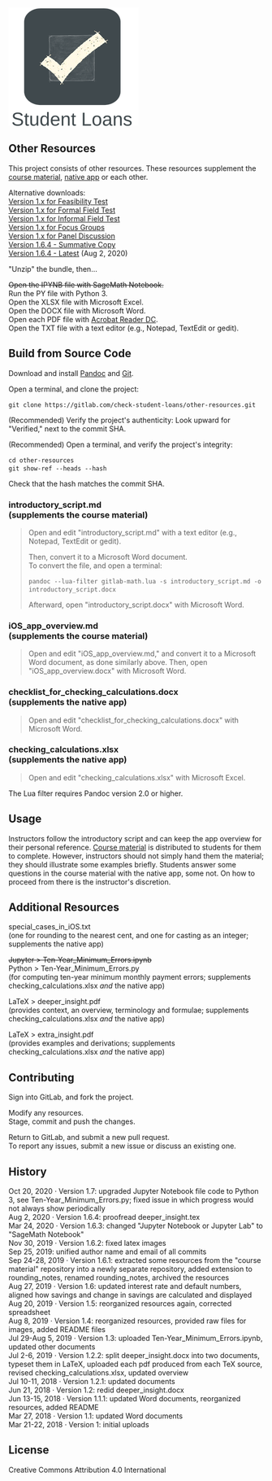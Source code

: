 ![Alt](./app_icon_and_logo.png "Check Student Loans")

## Other Resources

This project consists of other resources. These resources supplement the [course material](https://gitlab.com/check-student-loans/course-material "Click here to access the course material repository."), [native app](https://gitlab.com/check-student-loans/ios "Click here to access the native app's repository.") or each other.

Alternative downloads: \
[Version 1.x for Feasibility Test](https://gitlab.com/check-student-loans/other-resources/-/blob/c8176d3fb07077e0b01de93a998967c0036d153e/Archives/feasibility_test.zip "Click here to access the download link.") \
[Version 1.x for Formal Field Test](https://gitlab.com/check-student-loans/other-resources/-/blob/66f4a864b77457d62247b1f405cdc07aaf4bd29a/Archives/formal_field_test.zip "Click here to access the download link.") \
[Version 1.x for Informal Field Test](https://gitlab.com/check-student-loans/other-resources/-/blob/66f4a864b77457d62247b1f405cdc07aaf4bd29a/Archives/informal_field_test.zip "Click here to access the download link.") \
[Version 1.x for Focus Groups](https://gitlab.com/check-student-loans/other-resources/-/blob/66f4a864b77457d62247b1f405cdc07aaf4bd29a/Archives/focus_groups.zip "Click here to access the download link.") \
[Version 1.x for Panel Discussion](https://gitlab.com/check-student-loans/other-resources/-/blob/66f4a864b77457d62247b1f405cdc07aaf4bd29a/Archives/panel_discussion.zip "Click here to access the download link.") \
[Version 1.6.4 - Summative Copy](https://gitlab.com/check-student-loans/other-resources/-/blob/017832daf00664e02e112591884c016ac25c2379/Archives/summative.zip "Click here to access the download link.") \
[Version 1.6.4 - Latest](https://gitlab.com/check-student-loans/other-resources/-/blob/017832daf00664e02e112591884c016ac25c2379/Archives/latest.zip "Click here to access the download link.") (Aug 2, 2020)

"Unzip" the bundle, then...

~~Open the IPYNB file with SageMath Notebook.~~ \
Run the PY file with Python 3. \
Open the XLSX file with Microsoft Excel. \
Open the DOCX file with Microsoft Word. \
Open each PDF file with [Acrobat Reader DC](https://acrobat.adobe.com/us/en/acrobat/pdf-reader.html "Click here to access the download link."). \
Open the TXT file with a text editor (e.g., Notepad, TextEdit or gedit).

## Build from Source Code

Download and install [Pandoc](https://pandoc.org/ "Click here for more information.") and [Git](https://git-scm.com/downloads "Click here to access the download link.").

Open a terminal, and clone the project:
```
git clone https://gitlab.com/check-student-loans/other-resources.git
```

(Recommended) Verify the project's authenticity: Look upward for "Verified," next to the commit SHA.

(Recommended) Open a terminal, and verify the project's integrity:
```
cd other-resources
git show-ref --heads --hash
```
Check that the hash matches the commit SHA.

### introductory_script.md<br />(supplements the course material)

>Open and edit "introductory_script.md" with a text editor (e.g., Notepad, TextEdit or gedit).
>
>Then, convert it to a Microsoft Word document. \
>To convert the file, and open a terminal:
>```
>pandoc --lua-filter gitlab-math.lua -s introductory_script.md -o introductory_script.docx
>```
>Afterward, open "introductory_script.docx" with Microsoft Word.

### iOS_app_overview.md<br />(supplements the course material)

>Open and edit "iOS_app_overview.md," and convert it to a Microsoft Word document, as done similarly above. Then, open "iOS_app_overview.docx" with Microsoft Word.

### checklist_for_checking_calculations.docx<br />(supplements the native app)

>Open and edit "checklist_for_checking_calculations.docx" with Microsoft Word.

### checking_calculations.xlsx<br />(supplements the native app)

>Open and edit "checking_calculations.xlsx" with Microsoft Excel.

The Lua filter requires Pandoc version 2.0 or higher.

## Usage

Instructors follow the introductory script and can keep the app overview for their personal reference.
[Course material](https://gitlab.com/check-student-loans/course-material "Click here to access the course material repository.") is distributed to students for them to complete.
However, instructors should not simply hand them the material; they should illustrate some examples briefly.
Students answer some questions in the course material with the native app, some not.
On how to proceed from there is the instructor's discretion.

<!-- ### Alternative Build Method for Markdown

Install Pandoc *and* [R](https://www.r-project.org "Click here for more information."); open a terminal; then, use R to render the file as a Microsoft Word document: (R utilizes Pandoc in the background)
```
R
> install.packages("rmarkdown")
> library(rmarkdown)
> render("introductory_script.md") # example
``` 
The benefit to rendering markdown with R is that one can embed executable R [code chunks](https://rmarkdown.rstudio.com/lesson-3.html "Click here for more information."). Embed a chunk; change the file's extension to .Rmd; then, re-render the file. -->

## Additional Resources

special_cases_in_iOS.txt \
(one for rounding to the nearest cent, and one for casting as an integer; supplements the native app)

~~Jupyter > Ten-Year_Minimum_Errors.ipynb~~ \
Python >
Ten-Year_Minimum_Errors.py \
(for computing ten-year minimum monthly payment errors; supplements checking_calculations.xlsx *and* the native app)

LaTeX > deeper_insight.pdf \
(provides context, an overview, terminology and formulae; supplements checking_calculations.xlsx *and* the native app)

LaTeX > extra_insight.pdf \
(provides examples and derivations; supplements checking_calculations.xlsx *and* the native app)

<!--deeper_insight.tex (source code)
    extra_insight.tex (source code)
    images/ (images for deeper_insight.pdf)
    images/svg/ (source of images for deeper_insight.pdf)-->

## Contributing

Sign into GitLab, and fork the project.

Modify any resources. \
Stage, commit and push the changes.

Return to GitLab, and submit a new pull request. \
To report any issues, submit a new issue or discuss an existing one.

## History

Oct 20, 2020 &middot; Version 1.7: upgraded Jupyter Notebook file code to Python 3, see Ten-Year_Minimum_Errors.py; fixed issue in which progress would not always show periodically \
Aug 2, 2020 &middot; Version 1.6.4: proofread deeper_insight.tex \
Mar 24, 2020 &middot; Version 1.6.3: changed "Jupyter Notebook or Jupyter Lab" to "SageMath Notebook" \
Nov 30, 2019 &middot; Version 1.6.2: fixed latex images \
Sep 25, 2019: unified author name and email of all commits \
Sep 24-28, 2019 &middot; Version 1.6.1: extracted some resources from the "course material" repository into a newly separate repository, added extension to rounding_notes, renamed rounding_notes, archived the resources \
Aug 27, 2019 &middot; Version 1.6: updated interest rate and default numbers, aligned how savings and change in savings are calculated and displayed \
Aug 20, 2019 &middot; Version 1.5: reorganized resources again, corrected spreadsheet \
Aug 8, 2019 &middot; Version 1.4: reorganized resources, provided raw files for images, added README files \
Jul 29-Aug 5, 2019 &middot; Version 1.3: uploaded Ten-Year_Minimum_Errors.ipynb, updated other documents \
Jul 2-6, 2019 &middot; Version 1.2.2: split deeper_insight.docx into two documents, typeset them in LaTeX, uploaded each pdf produced from each TeX source, revised checking_calculations.xlsx, updated overview \
Jul 10-11, 2018 &middot; Version 1.2.1: updated documents \
Jun 21, 2018 &middot; Version 1.2: redid deeper_insight.docx \
Jun 13-15, 2018 &middot; Version 1.1.1: updated Word documents, reorganized resources, added README \
Mar 27, 2018 &middot; Version 1.1: updated Word documents \
Mar 21-22, 2018 &middot; Version 1: initial uploads

<!--## Known Issues

Video introduction does not render correctly, if installed from the App Store. \
Potential Xcode bug: Unlike for plain text, for attributed text the interface builder draws custom fonts from Font Book.-->

## License

Creative Commons Attribution 4.0 International